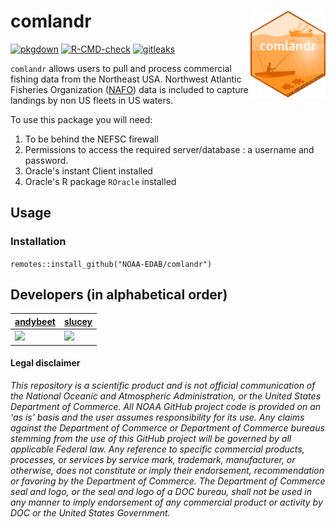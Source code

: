 # comlandr <img src="man/figures/logo.png" align="right" width="120" /> 

[![pkgdown](https://github.com/NOAA-EDAB/comlandr/actions/workflows/pkgdown.yaml/badge.svg)](https://github.com/NOAA-EDAB/comlandr/actions/workflows/pkgdown.yaml)
[![R-CMD-check](https://github.com/NOAA-EDAB/comlandr/actions/workflows/R-CMD-check.yaml/badge.svg)](https://github.com/NOAA-EDAB/comlandr/actions/workflows/R-CMD-check.yaml)
[![gitleaks](https://github.com/NOAA-EDAB/comlandr/actions/workflows/gitleaks.yml/badge.svg)](https://github.com/NOAA-EDAB/comlandr/actions/workflows/gitleaks.yml)

`comlandr` allows users to pull and process commercial fishing data from the Northeast USA. Northwest Atlantic Fisheries Organization ([NAFO](https://www.nafo.int/)) data is included to capture landings by non US fleets in US waters.

To use this package you will need:

1. To be behind the NEFSC firewall
2. Permissions to access the required server/database : a username and password.
3. Oracle's instant Client installed
4. Oracle's R package `ROracle` installed

## Usage

### Installation

```remotes::install_github("NOAA-EDAB/comlandr")```


## Developers (in alphabetical order)

| [andybeet](https://github.com/andybeet)                                                         | [slucey](https://github.com/slucey)                                                                                                    |
|-------------------------------------------------------------------------------------------------|----------------------------------------------------------------------------------------------------------------------------------------|
| [![](https://avatars1.githubusercontent.com/u/22455149?s=100&v=4)](https://github.com/andybeet) | [![](https://avatars.githubusercontent.com/u/5578254?s=100&u=cd59cd654cab73ea583c697145bfe062222355cd&v=4)](https://github.com/slucey) |


#### Legal disclaimer

*This repository is a scientific product and is not official
communication of the National Oceanic and Atmospheric Administration, or
the United States Department of Commerce. All NOAA GitHub project code
is provided on an 'as is' basis and the user assumes responsibility for
its use. Any claims against the Department of Commerce or Department of
Commerce bureaus stemming from the use of this GitHub project will be
governed by all applicable Federal law. Any reference to specific
commercial products, processes, or services by service mark, trademark,
manufacturer, or otherwise, does not constitute or imply their
endorsement, recommendation or favoring by the Department of Commerce.
The Department of Commerce seal and logo, or the seal and logo of a DOC
bureau, shall not be used in any manner to imply endorsement of any
commercial product or activity by DOC or the United States Government.*

